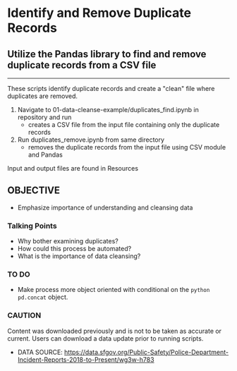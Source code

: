 # Identify and Remove Duplicate Records
## Utilize the Pandas library to find and remove duplicate records from a CSV file

---
These scripts identify duplicate records and create a "clean" file where duplicates are removed.

1. Navigate to 01-data-cleanse-example/duplicates_find.ipynb in repository and run
    * creates a CSV file from the input file containing only the duplicate records
2. Run duplicates_remove.ipynb from same directory
    * removes the duplicate records from the input file using CSV module and Pandas

Input and output files are found in Resources

## OBJECTIVE

* Emphasize importance of understanding and cleansing data
### Talking Points

* Why bother examining duplicates?
* How could this process be automated? 
* What is the importance of data cleansing?

### TO DO

* Make process more object oriented with conditional on the ```python pd.concat``` object.

### CAUTION

Content was downloaded previously and is not to be taken as accurate or current. Users can download a data update prior to running scripts.
* DATA SOURCE: https://data.sfgov.org/Public-Safety/Police-Department-Incident-Reports-2018-to-Present/wg3w-h783
